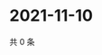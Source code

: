 # 2021-11-10

共 0 条

<!-- BEGIN WEIBO -->
<!-- 最后更新时间 Wed Nov 10 2021 07:11:38 GMT+0800 (China Standard Time) -->

<!-- END WEIBO -->
